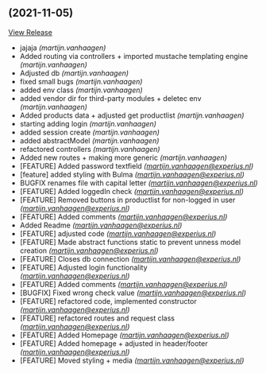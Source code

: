 ##  (2021-11-05)

[View Release](ssh://git@github.com/mhaagen85/webshop.git/commits/tag/)

*  jajaja *(martijn.vanhaagen)*
*  Added routing via controllers + imported mustache templating engine *(martijn.vanhaagen)*
*  Adjusted db *(martijn.vanhaagen)*
*  fixed small bugs *(martijn.vanhaagen)*
*  added env class *(martijn.vanhaagen)*
*  added vendor dir for third-party modules + deletec env *(martijn.vanhaagen)*
*  Added products data + adjusted get productlist *(martijn.vanhaagen)*
*  starting adding login *(martijn.vanhaagen)*
*  added session create *(martijn.vanhaagen)*
*  added abstractModel *(martijn.vanhaagen)*
*  refactored controllers *(martijn.vanhaagen)*
*  Added new routes + making more generic *(martijn.vanhaagen)*
*  [FEATURE] Added password textfield *(martijn.vanhaagen@experius.nl)*
*  [feature] added styling with Bulma *(martijn.vanhaagen@experius.nl)*
*  BUGFIX renames file with capital letter *(martijn.vanhaagen@experius.nl)*
*  [FEATURE] Added loggedIn check *(martijn.vanhaagen@experius.nl)*
*  [FEATURE] Removed buttons in productlist for non-logged in user *(martijn.vanhaagen@experius.nl)*
*  [FEATURE] Added comments *(martijn.vanhaagen@experius.nl)*
*  Added Readme *(martijn.vanhaagen@experius.nl)*
*  [FEATURE] adjusted code *(martijn.vanhaagen@experius.nl)*
*  [FEATURE] Made abstract functions static to prevent unness model creation *(martijn.vanhaagen@experius.nl)*
*  [FEATURE] Closes db connection *(martijn.vanhaagen@experius.nl)*
*  [FEATURE] Adjusted login functionality *(martijn.vanhaagen@experius.nl)*
*  [FEATURE] Added comments *(martijn.vanhaagen@experius.nl)*
*  [BUGFIX] Fixed wrong check value *(martijn.vanhaagen@experius.nl)*
*  [FEATURE] refactored code, implemented constructor *(martijn.vanhaagen@experius.nl)*
*  [FEATURE] refactored routes and request class *(martijn.vanhaagen@experius.nl)*
*  [FEATURE] Added Homepage *(martijn.vanhaagen@experius.nl)*
*  [FEATURE] Added homepage + adjusted in header/footer *(martijn.vanhaagen@experius.nl)*
*  [FEATURE] Moved styling + media *(martijn.vanhaagen@experius.nl)*


